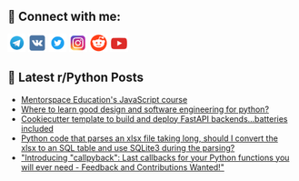 ## 🔎 Connect with me:
[<img src="https://github.com/bullbesh/bullbesh/blob/main/images/Telegram.png" width="32" height="32" />](https://t.me/bullbesh)
[<img src="https://github.com/bullbesh/bullbesh/blob/main/images/VK.png" width="32" height="32" />](https://vk.com/bullbesh)
[<img src="https://github.com/bullbesh/bullbesh/blob/main/images/Twitter.png" width="32" height="32" />](https://twitter.com/bullbesh1)
[<img src="https://github.com/bullbesh/bullbesh/blob/main/images/Instagram.png" width="32" height="32" />](https://www.instagram.com/bullbesh)
[<img src="https://github.com/bullbesh/bullbesh/blob/main/images/Reddit.png" width="32" height="32" />](https://www.reddit.com/user/bullbesh)
[<img src="https://github.com/bullbesh/bullbesh/blob/main/images/YouTube.png" width="32" height="32" />](https://www.youtube.com/channel/UCtfjRs6uzgq5mfm8S06WTcg)

## 📕 Latest r/Python Posts
<!-- BLOG-POST-LIST:START -->
- [Mentorspace Education&#39;s JavaScript course](https://www.reddit.com/r/Python/comments/10sbtf8/mentorspace_educations_javascript_course/)
- [Where to learn good design and software engineering for python?](https://www.reddit.com/r/Python/comments/10s9ayf/where_to_learn_good_design_and_software/)
- [Cookiecutter template to build and deploy FastAPI backends…batteries included](https://www.reddit.com/r/Python/comments/10s6b5x/cookiecutter_template_to_build_and_deploy_fastapi/)
- [Python code that parses an xlsx file taking long, should I convert the xlsx to an SQL table and use SQLite3 during the parsing?](https://www.reddit.com/r/Python/comments/10s62wo/python_code_that_parses_an_xlsx_file_taking_long/)
- [&quot;Introducing &quot;callpyback&quot;: Last callbacks for your Python functions you will ever need - Feedback and Contributions Wanted!&quot;](https://www.reddit.com/r/Python/comments/10s3uzq/introducing_callpyback_last_callbacks_for_your/)
<!-- BLOG-POST-LIST:END -->
